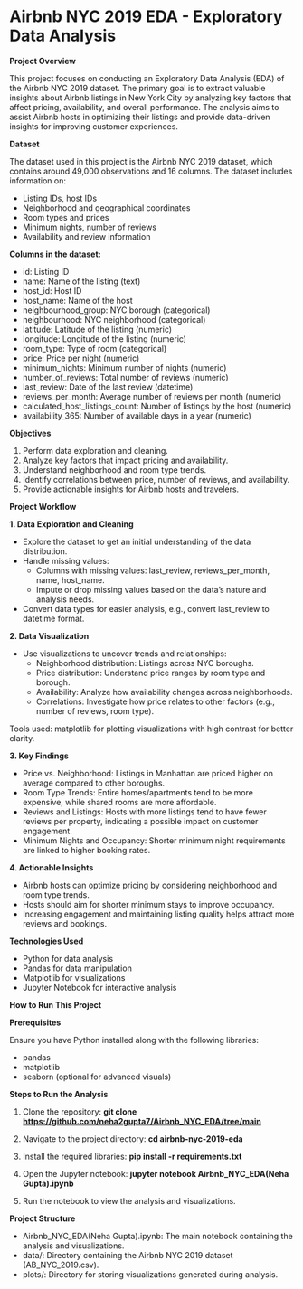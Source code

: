 # Airbnb NYC 2019 EDA - Exploratory Data Analysis

**Project Overview**

This project focuses on conducting an Exploratory Data Analysis (EDA) of the Airbnb NYC 2019 dataset. The primary goal is to extract valuable insights about Airbnb listings in New York City by analyzing key factors that affect pricing, availability, and overall performance. The analysis aims to assist Airbnb hosts in optimizing their listings and provide data-driven insights for improving customer experiences.

**Dataset**

The dataset used in this project is the Airbnb NYC 2019 dataset, which contains around 49,000 observations and 16 columns. The dataset includes information on:
-	Listing IDs, host IDs
-	Neighborhood and geographical coordinates
-	Room types and prices
-	Minimum nights, number of reviews
-	Availability and review information

**Columns in the dataset:**

-	id: Listing ID
-	name: Name of the listing (text)
-	host_id: Host ID
-	host_name: Name of the host
-	neighbourhood_group: NYC borough (categorical)
-	neighbourhood: NYC neighborhood (categorical)
-	latitude: Latitude of the listing (numeric)
-	longitude: Longitude of the listing (numeric)
-	room_type: Type of room (categorical)
-	price: Price per night (numeric)
-	minimum_nights: Minimum number of nights (numeric)
-	number_of_reviews: Total number of reviews (numeric)
-	last_review: Date of the last review (datetime)
-	reviews_per_month: Average number of reviews per month (numeric)
-	calculated_host_listings_count: Number of listings by the host (numeric)
-	availability_365: Number of available days in a year (numeric)

**Objectives**

1.	Perform data exploration and cleaning.
2.	Analyze key factors that impact pricing and availability.
3.	Understand neighborhood and room type trends.
4.	Identify correlations between price, number of reviews, and availability.
5.	Provide actionable insights for Airbnb hosts and travelers.

**Project Workflow**

**1. Data Exploration and Cleaning**

-	Explore the dataset to get an initial understanding of the data distribution.
-	Handle missing values:
    * Columns with missing values: last_review, reviews_per_month, name, host_name.
    * Impute or drop missing values based on the data’s nature and analysis needs.
- Convert data types for easier analysis, e.g., convert last_review to datetime format.

**2. Data Visualization**

-	Use visualizations to uncover trends and relationships:
    * Neighborhood distribution: Listings across NYC boroughs.
    * Price distribution: Understand price ranges by room type and borough.
    *	Availability: Analyze how availability changes across neighborhoods.
    * Correlations: Investigate how price relates to other factors (e.g., number of reviews, room type).

Tools used: matplotlib for plotting visualizations with high contrast for better clarity.

**3. Key Findings**

-	Price vs. Neighborhood: Listings in Manhattan are priced higher on average compared to other boroughs.
-	Room Type Trends: Entire homes/apartments tend to be more expensive, while shared rooms are more affordable.
-	Reviews and Listings: Hosts with more listings tend to have fewer reviews per property, indicating a possible impact on customer engagement.
-	Minimum Nights and Occupancy: Shorter minimum night requirements are linked to higher booking rates.
  
**4. Actionable Insights**

-	Airbnb hosts can optimize pricing by considering neighborhood and room type trends.
-	Hosts should aim for shorter minimum stays to improve occupancy.
-	Increasing engagement and maintaining listing quality helps attract more reviews and bookings.

**Technologies Used**

-	Python for data analysis
-	Pandas for data manipulation
-	Matplotlib for visualizations
-	Jupyter Notebook for interactive analysis

**How to Run This Project**

**Prerequisites**

Ensure you have Python installed along with the following libraries:
  -  pandas
  -  matplotlib
  -  seaborn (optional for advanced visuals)

**Steps to Run the Analysis**

1. Clone the repository:
   **git clone https://github.com/neha2gupta7/Airbnb_NYC_EDA/tree/main**

2. Navigate to the project directory:
   **cd airbnb-nyc-2019-eda**

3. Install the required libraries:
   **pip install -r requirements.txt**

4. Open the Jupyter notebook:
   **jupyter notebook Airbnb_NYC_EDA(Neha Gupta).ipynb**

5. Run the notebook to view the analysis and visualizations.

**Project Structure**

* Airbnb_NYC_EDA(Neha Gupta).ipynb: The main notebook containing the analysis and visualizations.
* data/: Directory containing the Airbnb NYC 2019 dataset (AB_NYC_2019.csv).
* plots/: Directory for storing visualizations generated during analysis.




   


















